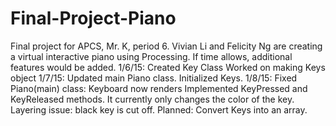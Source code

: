 Final-Project-Piano
===================
Final project for APCS, Mr. K, period 6. Vivian Li and Felicity Ng are creating a virtual interactive piano using Processing. If time allows, additional features would be added.
1/6/15: Created Key Class
        Worked on making Keys object
1/7/15: Updated main Piano class. Initialized Keys.
1/8/15: Fixed Piano(main) class: Keyboard now renders
		Implemented KeyPressed and KeyReleased methods. It currently only changes the color of the key. Layering issue: black key is cut off.
		Planned: Convert Keys into an array.